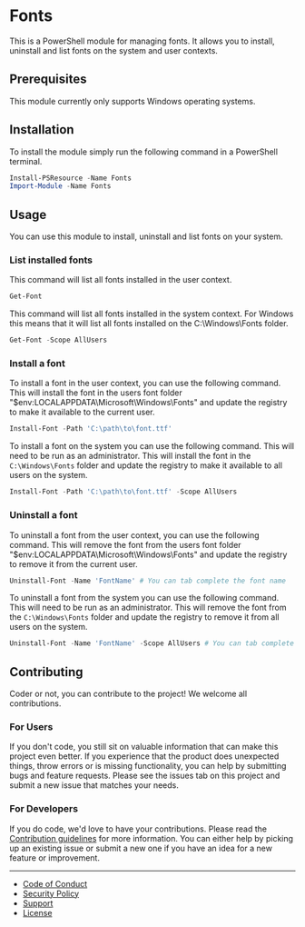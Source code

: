 # Fonts

This is a PowerShell module for managing fonts. It allows you to install, uninstall and list fonts on the system and user contexts.

## Prerequisites

This module currently only supports Windows operating systems.

## Installation

To install the module simply run the following command in a PowerShell terminal.

```powershell
Install-PSResource -Name Fonts
Import-Module -Name Fonts
```

## Usage

You can use this module to install, uninstall and list fonts on your system.

### List installed fonts

This command will list all fonts installed in the user context.

```powershell
Get-Font
```

This command will list all fonts installed in the system context.
For Windows this means that it will list all fonts installed on the C:\Windows\Fonts folder.

```powershell
Get-Font -Scope AllUsers
```

### Install a font

To install a font in the user context, you can use the following command.
This will install the font in the users font folder "$env:LOCALAPPDATA\Microsoft\Windows\Fonts" and update the registry to
make it available to the current user.

```powershell
Install-Font -Path 'C:\path\to\font.ttf'
```

To install a font on the system you can use the following command. This will need to be run as an administrator.
This will install the font in the `C:\Windows\Fonts` folder and update the registry to make it available to all users on the system.

```powershell
Install-Font -Path 'C:\path\to\font.ttf' -Scope AllUsers
```

### Uninstall a font

To uninstall a font from the user context, you can use the following command.
This will remove the font from the users font folder "$env:LOCALAPPDATA\Microsoft\Windows\Fonts" and update the
registry to remove it from the current user.

```powershell
Uninstall-Font -Name 'FontName' # You can tab complete the font name
```

To uninstall a font from the system you can use the following command. This will need to be run as an administrator.
This will remove the font from the `C:\Windows\Fonts` folder and update the registry to remove it from all users on the system.

```powershell
Uninstall-Font -Name 'FontName' -Scope AllUsers # You can tab complete the font name
```

## Contributing

Coder or not, you can contribute to the project! We welcome all contributions.

### For Users

If you don't code, you still sit on valuable information that can make this project even better. If you experience that the
product does unexpected things, throw errors or is missing functionality, you can help by submitting bugs and feature requests.
Please see the issues tab on this project and submit a new issue that matches your needs.

### For Developers

If you do code, we'd love to have your contributions. Please read the [Contribution guidelines](CONTRIBUTING.md) for more information.
You can either help by picking up an existing issue or submit a new one if you have an idea for a new feature or improvement.

---

- [Code of Conduct](CODE_OF_CONDUCT.md)
- [Security Policy](SECURITY.md)
- [Support](SUPPORT.md)
- [License](LICENSE)
